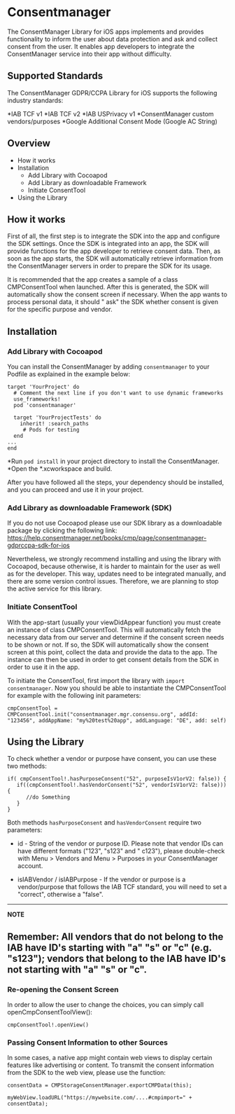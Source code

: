 # Consentmanager #

The ConsentManager Library for iOS apps implements and provides functionality to inform the user about data protection
and ask and collect consent from the user. It enables app developers to integrate the ConsentManager service into their
app without difficulty.

## Supported Standards ##

The ConsentManager GDPR/CCPA Library for iOS supports the following industry standards:

*IAB TCF v1
*IAB TCF v2
*IAB USPrivacy v1
*ConsentManager custom vendors/purposes
*Google Additional Consent Mode (Google AC String)

## Overview ##

* How it works
* Installation
    - Add Library with Cocoapod
    - Add Library as downloadable Framework
    - Initiate ConsentTool
* Using the Library

## How it works ##

First of all, the first step is to integrate the SDK into the app and configure the SDK settings. Once the SDK is
integrated into an app, the SDK will provide functions for the app developer to retrieve consent data. Then, as soon as
the app starts, the SDK will automatically retrieve information from the ConsentManager servers in order to prepare the
SDK for its usage.

It is recommended that the app creates a sample of a class CMPConsentTool when launched. After this is generated, the
SDK will automatically show the consent screen if necessary. When the app wants to process personal data, it should "
ask" the SDK whether consent is given for the specific purpose and vendor.

## Installation ##

### Add Library with Cocoapod ###

You can install the ConsentManager by adding `consentmanager` to your Podfile as explained in the example below:

```
target 'YourProject' do
  # Comment the next line if you don't want to use dynamic frameworks
  use_frameworks!
  pod 'consentmanager'

  target 'YourProjectTests' do
    inherit! :search_paths
     # Pods for testing
  end
...
end
```

*Run `pod install` in your project directory to install the ConsentManager.
*Open the *.xcworkspace and build.

After you have followed all the steps, your dependency should be installed, and you can proceed and use it in your
project.

### Add Library as downloadable Framework (SDK) ###

If you do not use Cocoapod please use our SDK library as a downloadable package by clicking the following
link: https://help.consentmanager.net/books/cmp/page/consentmanager-gdprccpa-sdk-for-ios

Nevertheless, we strongly recommend installing and using the library with Cocoapod, because otherwise, it is harder to
maintain for the user as well as for the developer. This way, updates need to be integrated manually, and there are some
version control issues. Therefore, we are planning to stop the active service for this library.

### Initiate ConsentTool ###

With the app-start (usually your viewDidAppear function) you must create an instance of class CMPConsentTool. This will
automatically fetch the necessary data from our server and determine if the consent screen needs to be shown or not. If
so, the SDK will automatically show the consent screen at this point, collect the data and provide the data to the app.
The instance can then be used in order to get consent details from the SDK in order to use it in the app.

To initiate the ConsentTool, first import the library with ```import consentmanager```. Now you should be able to
instantiate the CMPConsentTool for example with the following init parameters:

```cmpConsentTool = CMPConsentTool.init("consentmanager.mgr.consensu.org", addId: "123456", addAppName: "my%20test%20app", addLanguage: "DE", add: self)```

## Using the Library ##

To check whether a vendor or purpose have consent, you can use these two methods:

```
if( cmpConsentTool!.hasPurposeConsent("52", purposeIsV1orV2: false)) {
   if((cmpConsentTool!.hasVendorConsent("52", vendorIsV1orV2: false))) {
      //do Something
   }
}
```

Both methods `hasPurposeConsent` and `hasVendorConsent` require two parameters:

* id - String of the vendor or purpose ID. Please note that vendor IDs can have different formats ("123", "s123" and "
  c123"), please double-check with Menu > Vendors and Menu > Purposes in your ConsentManager account.

* isIABVendor / isIABPurpose - If the vendor or purpose is a vendor/purpose that follows the IAB TCF standard, you will
  need to set a "correct", otherwise a "false".

--- 
**NOTE**

Remember: All vendors that do not belong to the IAB have ID's starting with "a" "s" or "c" (e.g. "s123"); vendors that belong to the IAB have ID's not starting with "a" "s" or "c".
---

### Re-opening the Consent Screen ###

In order to allow the user to change the choices, you can simply call openCmpConsentToolView():

```cmpConsentTool!.openView()```

### Passing Consent Information to other Sources ### 

In some cases, a native app might contain web views to display certain features like advertising or content. To transmit
the consent information from the SDK to the web view, please use the function:

```consentData = CMPStorageConsentManager.exportCMPData(this);```

```myWebView.loadURL("https://mywebsite.com/....#cmpimport=" + consentData);```
